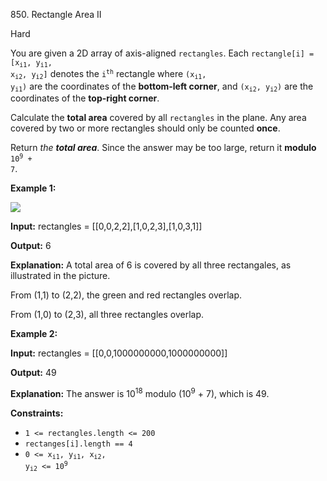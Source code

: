 850\. Rectangle Area II

Hard

You are given a 2D array of axis-aligned `rectangles`. Each <code>rectangle[i] = [x<sub>i1</sub>, y<sub>i1</sub>, x<sub>i2</sub>, y<sub>i2</sub>]</code> denotes the <code>i<sup>th</sup></code> rectangle where <code>(x<sub>i1</sub>, y<sub>i1</sub>)</code> are the coordinates of the **bottom-left corner**, and <code>(x<sub>i2</sub>, y<sub>i2</sub>)</code> are the coordinates of the **top-right corner**.

Calculate the **total area** covered by all `rectangles` in the plane. Any area covered by two or more rectangles should only be counted **once**.

Return _the **total area**_. Since the answer may be too large, return it **modulo** <code>10<sup>9</sup> + 7</code>.

**Example 1:**

![](https://leetcode-in-java.github.io/src/main/java/g0801_0900/s0850_rectangle_area_ii/rectangle_area_ii_pic.png)

**Input:** rectangles = [[0,0,2,2],[1,0,2,3],[1,0,3,1]]

**Output:** 6

**Explanation:** A total area of 6 is covered by all three rectangales, as illustrated in the picture. 

From (1,1) to (2,2), the green and red rectangles overlap. 

From (1,0) to (2,3), all three rectangles overlap.

**Example 2:**

**Input:** rectangles = [[0,0,1000000000,1000000000]]

**Output:** 49

**Explanation:** The answer is 10<sup>18</sup> modulo (10<sup>9</sup> + 7), which is 49.

**Constraints:**

*   `1 <= rectangles.length <= 200`
*   `rectanges[i].length == 4`
*   <code>0 <= x<sub>i1</sub>, y<sub>i1</sub>, x<sub>i2</sub>, y<sub>i2</sub> <= 10<sup>9</sup></code>